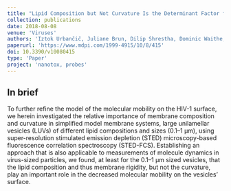 ```yaml
---
title: "Lipid Composition but Not Curvature Is the Determinant Factor for the Low Molecular Mobility Observed on the Membrane of Virus-Like Vesicles "
collection: publications
date: 2018-08-08
venue: 'Viruses'
authors: 'Iztok Urbančič, Juliane Brun, Dilip Shrestha, Dominic Waithe, Christian Eggeling, Jakub Chojnacki'
paperurl: 'https://www.mdpi.com/1999-4915/10/8/415'
doi: 10.3390/v10080415
type: 'Paper'
project: 'nanotox, probes'
---
```


In brief 
--------
To further refine the model of the molecular mobility on the HIV-1 surface, we herein investigated the relative importance of membrane composition and curvature in simplified model membrane systems, 
large unilamellar vesicles (LUVs) of different lipid compositions and sizes (0.1–1 µm), using super-resolution stimulated emission depletion (STED) microscopy-based fluorescence correlation spectroscopy (STED-FCS). 
Establishing an approach that is also applicable to measurements of molecule dynamics in virus-sized particles, 
we found, at least for the 0.1–1 µm sized vesicles, that the lipid composition and thus membrane rigidity, but not the curvature, play an important role in the decreased molecular mobility on the vesicles’ surface.